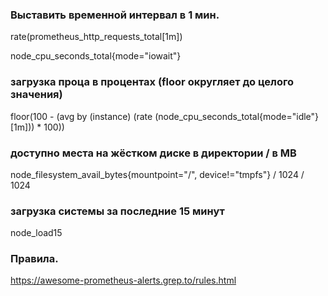 
### Выставить временной интервал в 1 мин.
rate(prometheus_http_requests_total[1m]) 

node_cpu_seconds_total{mode="iowait"}

### загрузка проца в процентах (floor округляет до целого значения)
floor(100 - (avg by (instance) (rate (node_cpu_seconds_total{mode="idle"}[1m])) * 100))

### доступно места на жёстком диске в директории /  в MB
node_filesystem_avail_bytes{mountpoint="/", device!="tmpfs"} / 1024 / 1024

### загрузка системы за последние 15 минут
node_load15



### Правила.
https://awesome-prometheus-alerts.grep.to/rules.html
